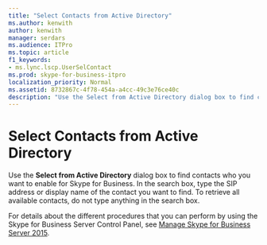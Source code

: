 ```yaml
---
title: "Select Contacts from Active Directory"
ms.author: kenwith
author: kenwith
manager: serdars
ms.audience: ITPro
ms.topic: article
f1_keywords:
- ms.lync.lscp.UserSelContact
ms.prod: skype-for-business-itpro
localization_priority: Normal
ms.assetid: 8732867c-4f78-454a-a4cc-49c3e76ce40c
description: "Use the Select from Active Directory dialog box to find contacts who you want to enable for Skype for Business. In the search box, type the SIP address or display name of the contact you want to find. To retrieve all available contacts, do not type anything in the search box."
---
```


# Select Contacts from Active Directory
 
Use the **Select from Active Directory** dialog box to find contacts who you want to enable for Skype for Business. In the search box, type the SIP address or display name of the contact you want to find. To retrieve all available contacts, do not type anything in the search box.
  
For details about the different procedures that you can perform by using the Skype for Business Server Control Panel, see [Manage Skype for Business Server 2015](../../../manage/manage.md).
  

